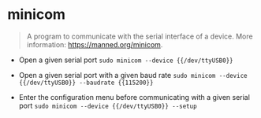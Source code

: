 # minicom
> A program to communicate with the serial interface of a device.
> More information: <https://manned.org/minicom>.

- Open a given serial port
`sudo minicom --device {{/dev/ttyUSB0}}`

- Open a given serial port with a given baud rate
`sudo minicom --device {{/dev/ttyUSB0}} --baudrate {{115200}}`

- Enter the configuration menu before communicating with a given serial port
`sudo minicom --device {{/dev/ttyUSB0}} --setup`
